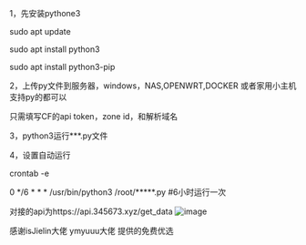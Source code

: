 1，先安装pythone3

   sudo apt update

   sudo apt install python3

   sudo apt install python3-pip

2，上传py文件到服务器，windows，NAS,OPENWRT,DOCKER 或者家用小主机支持py的都可以

   只需填写CF的api token，zone id，和解析域名

3，python3运行***.py文件

4，设置自动运行

   crontab -e
   
   0 */6 * * * /usr/bin/python3 /root/*****.py   #6小时运行一次



对接的api为https://api.345673.xyz/get_data
![image](https://github.com/dockkkk/api-cfcdn/assets/102992310/f99c5628-d88f-4e65-8e58-2185786ed142)


感谢isJielin大佬 ymyuuu大佬 提供的免费优选

